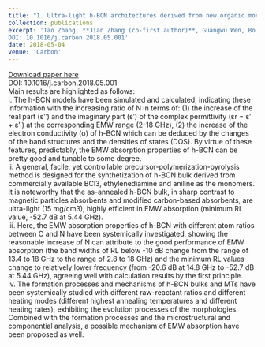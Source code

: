 ```yaml
---
title: "1. Ultra-light h-BCN architectures derived from new organic monomer with tunable electromagnetic wave absorption"
collection: publications
excerpt: 'Tao Zhang, **Jian Zhang (co-first author)**, Guangwu Wen, Bo Zhong, et al. “Ultra-light h-BCN Architectures Derived from New Organic Monomer with Tunable Electromagnetic Wave Absorption”, Carbon, 2018;136:345-58.        
DOI: 10.1016/j.carbon.2018.05.001'
date: 2018-05-04
venue: 'Carbon'
---
```


[Download paper here](https://doi.org/10.1016/j.carbon.2018.05.001)    
DOI: 10.1016/j.carbon.2018.05.001    
Main results are highlighted as follows:     
i.	The h-BCN models have been simulated and calculated, indicating these information with the increasing ratio of N in terms of: (1) the increase of the real part (ɛʺ) and the imaginary part (ɛʹ) of the complex permittivity (ɛr = ɛʹ + ɛʺ) at the corresponding EMW range (2-18 GHz), (2) the increase of the electron conductivity (σ) of h-BCN which can be deduced by the changes of the band structures and the densities of states (DOS). By virtue of these features, predictably, the EMW absorption properties of h-BCN can be pretty good and tunable to some degree.      
ii.	A general, facile, yet controllable precursor-polymerization-pyrolysis method is designed for the synthetization of h-BCN bulk derived from commercially available BCl3, ethylenediamine and aniline as the monomers. It is noteworthy that the as-annealed h-BCN bulk, in sharp contrast to magnetic particles absorbents and modified carbon-based absorbents, are ultra-light (15 mg/cm3), highly efficient in EMW absorption (minimum RL value, -52.7 dB at 5.44 GHz).       
iii.	Here, the EMW absorption properties of h-BCN with different atom ratios between C and N have been systemically investigated, showing the reasonable increase of N can attribute to the good performance of EMW absorption (the band widths of RL below -10 dB change from the range of 13.4 to 18 GHz to the range of 2.8 to 18 GHz) and the minimum RL values change to relatively lower frequency (from -20.6 dB at 14.8 GHz to -52.7 dB at 5.44 GHz), agreeing well with calculation results by the first principle.        
iv.	The formation processes and mechanisms of h-BCN bulks and MTs have been systemically studied with different raw-reactant ratios and different heating modes (different highest annealing temperatures and different heating rates), exhibiting the evolution processes of the morphologies. Combined with the formation processes and the microstructural and componential analysis, a possible mechanism of EMW absorption have been proposed as well.
